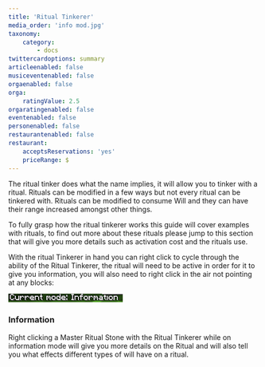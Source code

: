 ```yaml
---
title: 'Ritual Tinkerer'
media_order: 'info mod.jpg'
taxonomy:
    category:
        - docs
twittercardoptions: summary
articleenabled: false
musiceventenabled: false
orgaenabled: false
orga:
    ratingValue: 2.5
orgaratingenabled: false
eventenabled: false
personenabled: false
restaurantenabled: false
restaurant:
    acceptsReservations: 'yes'
    priceRange: $
---
```


The ritual tinker does what the name implies, it will allow you to tinker with a ritual. Rituals can be modified in a few ways but not every ritual can be tinkered with. Rituals can be modified to consume Will and they can have their range increased amongst other things.

To fully grasp how the ritual tinkerer works this guide will cover examples with rituals, to find out more about these rituals please jump to this section that will give you more details such as activation cost and the rituals use.

With the ritual Tinkerer in hand you can right click to cycle through the ability of the Ritual Tinkerer, the ritual will need to be active in order for it to give you information, you will also need to right click in the air not pointing at any blocks:

![](info%20mod.jpg)

### Information
Right clicking a Master Ritual Stone with the Ritual Tinkerer while on information mode will give you more details on the Ritual and will also tell you what effects different types of will have on a ritual.


